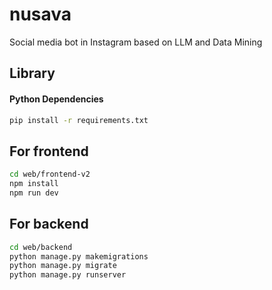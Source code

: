# nusava
Social media bot in Instagram based on LLM and Data Mining

## Library
#### Python Dependencies
```bash
pip install -r requirements.txt
```

## For frontend
```bash
cd web/frontend-v2
npm install
npm run dev
```

## For backend
```bash
cd web/backend
python manage.py makemigrations
python manage.py migrate
python manage.py runserver
```